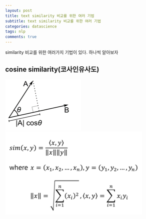 ```yaml
---
layout: post
title: text similarity 비교를 위한 여러 기법
subtitle: text similarity 비교를 위한 여러 기법
categories: datascience
tags: nlp
comments: true
---
```


similarity 비교를 위한 여러가지 기법이 있다. 하나씩 알아보자

## cosine similarity(코사인유사도)

![155_1](https://github.com/berrrrr/berrrrr.github.io/blob/master/_images/155_1.png?raw=true)  
![155_2](https://github.com/berrrrr/berrrrr.github.io/blob/master/_images/155_2.png?raw=true)  
